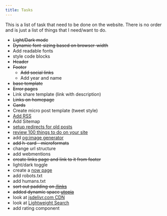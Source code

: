 ```yaml
---
title: Tasks
---
```

This is a list of task that need to be done on the website. There is no order and is just a list of things that I need/want to do.

- ~~Light/Dark mode~~
- ~~Dynamic font-sizing based on browser-width~~
- Add readable fonts
- style code blocks
- ~~Header~~
- ~~Footer~~
  - ~~Add social links~~
  - Add year and name
- ~~base template~~
- ~~Error pages~~
- Link share template (link with description)
- ~~Links on homepage~~
- ~~Cards~~
- Create micro post template (tweet style)
- [Add RSS](https://buttondown.email/ownyourweb/archive/issue-09/)
- Add Sitemap
- [setup redirects for old posts](https://www.aleksandrhovhannisyan.com/blog/eleventy-netlify-redirects/)
- [review 100 things to do on your site](https://jamesg.blog/2024/02/19/personal-website-ideas/)
- add [og:image generator](https://www.npmjs.com/package/eleventy-plugin-og-image)
- ~~add h-card - microformats~~
- change url structure
- add webmentions
- ~~create links page and link to it from footer~~
- light/dark toggle
- create a [now page](https://nownownow.com/about)
- add robots.txt
- add humans.txt
- ~~sort out padding on [/links](/links)~~
- ~~added dynamic space [utopia](https://utopia.fyi/space/calculator?c=320,18,1.2,1240,20,1.25,5,2,&s=0.75%7C0.5%7C0.25,1.5%7C2%7C3%7C4%7C6,s-l&g=s,l,xl,12)~~
- look at [jsdelivr.com CDN](https://www.jsdelivr.com/)
- look at [Lightweight Search](https://coryd.dev/posts/2024/lightweight-search-in-eleventy/)
- add rating component
